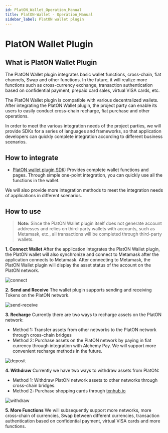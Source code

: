 ```yaml
---
id: PlatON_Wallet_Operation_Manual
title: PlatON-Wallet - Operation_Manual
sidebar_label: PlatON wallet plugin 
---
```


# PlatON Wallet Plugin

## What is PlatON Wallet Plugin

The PlatON Wallet plugin integrates basic wallet functions, cross-chain, fiat channels, Swap and other functions. In the future, it will realize more functions such as cross-currency exchange, transaction authentication based on confidential payment, prepaid card sales, virtual VISA cards, etc. 

The PlatON Wallet plugin is compatible with various decentralized wallets. After integrating the PlatON Wallet plugin, the project party can enable its users to easily conduct cross-chain recharge, fiat purchase and other operations.

In order to meet the various integration needs of the project parties, we will provide SDKs for a series of languages and frameworks, so that application developers can quickly complete integration according to different business scenarios.

## How to integrate
- [PlatON wallet plugin SDK](/docs/en/PlatON_Wallet_Plugin_Sdk): Provides complete wallet functions and pages. Through simple one-point integration, you can quickly use all the functions in the wallet.

We will also provide more integration methods to meet the integration needs of applications in different scenarios. 

## How to use

> **Note:** Since the PlatON Wallet plugin itself does not generate account addresses and relies on third-party wallets with accounts, such as Metamask, etc., all transactions will be completed through third-party wallets. 

**1. Connect Wallet** 
After the application integrates the PlatON Wallet plugin, the PlatON wallet will also synchronize and connect to Metamask after the application connects to Metamask. After connecting to Metamask, the PlatON Wallet plugin will display the asset status of the account on the PlatON network.
    
<img src="/docs/img/zh-CN/PlatON-Wallet-imgs/connect.jpg" alt="connect"/>

**2. Send and Receive** 
The wallet plugin supports sending and receiving Tokens on the PlatON network. 
    
<img src="/docs/img/zh-CN/PlatON-Wallet-imgs/send-receive.jpg" alt="send-receive"/>

**3. Recharge** 
Currently there are two ways to recharge assets on the PlatON network: 

- Method 1: Transfer assets from other networks to the PlatON network through cross-chain bridges 
- Method 2: Purchase assets on the PlatON network by paying in fiat currency through integration with Alchemy Pay.   We will support more convenient recharge methods in the future. 
    
<img src="/docs/img/zh-CN/PlatON-Wallet-imgs/deposit.jpg" alt="deposit"/>

**4. Withdraw** 
Currently we have two ways to withdraw assets from PlatON: 
- Method 1: Withdraw PlatON network assets to other networks through cross-chain bridges. 
- Method 2: Purchase shopping cards through [txnhub.io](https://txnhub.io) 
    
<img src="/docs/img/zh-CN/PlatON-Wallet-imgs/withdraw.jpg" alt="withdraw"/>

**5. More Functions** 
We will subsequently support more networks, more cross-chain of currencies, Swap between different currencies, transaction authentication based on confidential payment, virtual VISA cards and more functions. 

